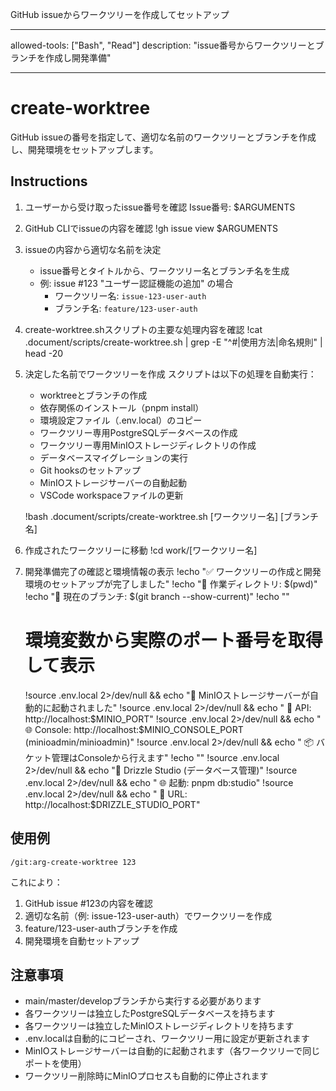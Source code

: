 GitHub issueからワークツリーを作成してセットアップ

---

allowed-tools: ["Bash", "Read"]
description: "issue番号からワークツリーとブランチを作成し開発準備"

---

# create-worktree

GitHub issueの番号を指定して、適切な名前のワークツリーとブランチを作成し、開発環境をセットアップします。

## Instructions

1. ユーザーから受け取ったissue番号を確認
   Issue番号: $ARGUMENTS

2. GitHub CLIでissueの内容を確認
   !gh issue view $ARGUMENTS

3. issueの内容から適切な名前を決定
   - issue番号とタイトルから、ワークツリー名とブランチ名を生成
   - 例: issue #123 "ユーザー認証機能の追加" の場合
     - ワークツリー名: `issue-123-user-auth`
     - ブランチ名: `feature/123-user-auth`

4. create-worktree.shスクリプトの主要な処理内容を確認
   !cat .document/scripts/create-worktree.sh | grep -E "^#|使用方法|命名規則" | head -20

5. 決定した名前でワークツリーを作成
   スクリプトは以下の処理を自動実行：
   - worktreeとブランチの作成
   - 依存関係のインストール（pnpm install）
   - 環境設定ファイル（.env.local）のコピー
   - ワークツリー専用PostgreSQLデータベースの作成
   - ワークツリー専用MinIOストレージディレクトリの作成
   - データベースマイグレーションの実行
   - Git hooksのセットアップ
   - MinIOストレージサーバーの自動起動
   - VSCode workspaceファイルの更新

   !bash .document/scripts/create-worktree.sh [ワークツリー名] [ブランチ名]

6. 作成されたワークツリーに移動
   !cd work/[ワークツリー名]

7. 開発準備完了の確認と環境情報の表示
   !echo "✅ ワークツリーの作成と開発環境のセットアップが完了しました"
   !echo "📁 作業ディレクトリ: $(pwd)"
   !echo "🌿 現在のブランチ: $(git branch --show-current)"
   !echo ""
   
   # 環境変数から実際のポート番号を取得して表示
   !source .env.local 2>/dev/null && echo "🚀 MinIOストレージサーバーが自動的に起動されました"
   !source .env.local 2>/dev/null && echo "   📡 API: http://localhost:$MINIO_PORT"
   !source .env.local 2>/dev/null && echo "   🌐 Console: http://localhost:$MINIO_CONSOLE_PORT (minioadmin/minioadmin)"
   !source .env.local 2>/dev/null && echo "   📦 バケット管理はConsoleから行えます"
   !echo ""
   !source .env.local 2>/dev/null && echo "🎨 Drizzle Studio (データベース管理)"
   !source .env.local 2>/dev/null && echo "   🌐 起動: pnpm db:studio"
   !source .env.local 2>/dev/null && echo "   📡 URL: http://localhost:$DRIZZLE_STUDIO_PORT"

## 使用例

```
/git:arg-create-worktree 123
```

これにより：

1. GitHub issue #123の内容を確認
2. 適切な名前（例: issue-123-user-auth）でワークツリーを作成
3. feature/123-user-authブランチを作成
4. 開発環境を自動セットアップ

## 注意事項

- main/master/developブランチから実行する必要があります
- 各ワークツリーは独立したPostgreSQLデータベースを持ちます
- 各ワークツリーは独立したMinIOストレージディレクトリを持ちます
- .env.localは自動的にコピーされ、ワークツリー用に設定が更新されます
- MinIOストレージサーバーは自動的に起動されます（各ワークツリーで同じポートを使用）
- ワークツリー削除時にMinIOプロセスも自動的に停止されます
